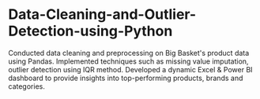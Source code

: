 # Data-Cleaning-and-Outlier-Detection-using-Python
Conducted data cleaning and preprocessing on Big Basket's product data using Pandas.
Implemented techniques such as missing value imputation, outlier detection using IQR method.
Developed a dynamic Excel & Power BI dashboard to provide insights into top-performing products, brands and categories.
